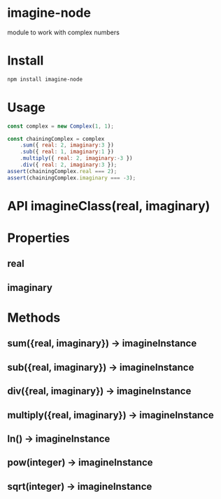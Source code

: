 # imagine-node
module to work with complex numbers

# Install 

```bash
npm install imagine-node
```

# Usage

```js
const complex = new Complex(1, 1);

const chainingComplex = complex
    .sum({ real: 2, imaginary:3 })
    .sub({ real: 1, imaginary:1 })
    .multiply({ real: 2, imaginary:-3 })
    .div({ real: 2, imaginary:3 });
assert(chainingComplex.real === 2);
assert(chainingComplex.imaginary === -3);

```
# API imagineClass(real, imaginary)

# Properties

## real

## imaginary

# Methods

## sum({real, imaginary}) -> imagineInstance
## sub({real, imaginary}) -> imagineInstance
## div({real, imaginary}) -> imagineInstance
## multiply({real, imaginary}) -> imagineInstance
## ln() -> imagineInstance
## pow(integer) -> imagineInstance
## sqrt(integer) -> imagineInstance

